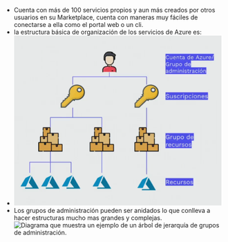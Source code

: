 - Cuenta con más de 100 servicios propios y aun más creados por otros usuarios en su Marketplace, cuenta con maneras muy fáciles de conectarse a ella como el portal web o un cli.
- la estructura básica de organización de los servicios de Azure es:
- ![image.png](../assets/image_1677861902627_0.png)
- Los grupos de administración pueden ser anidados lo que conlleva a hacer estructuras mucho mas grandes y complejas. 
  ![Diagrama que muestra un ejemplo de un árbol de jerarquía de grupos de administración.](https://learn.microsoft.com/es-es/training/wwl-azure/describe-core-architectural-components-of-azure/media/management-groups-subscriptions-dfd5a108.png)